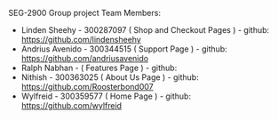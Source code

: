 SEG-2900 Group project
Team Members:
- Linden Sheehy - 300287097 ( Shop and Checkout Pages ) - github: https://github.com/lindensheehy
- Andrius Avenido  - 300344515 ( Support Page ) - github: https://github.com/andriusavenido
- Ralph Nabhan -  ( Features Page ) - github:
- Nithish  - 300363025 ( About Us Page ) - github: https://github.com/Roosterbond007
- Wylfreid - 300359577 ( Home Page ) - github: https://github.com/wylfreid
